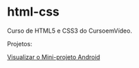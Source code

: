 # html-css
 Curso de HTML5 e CSS3 do CursoemVídeo.

 Projetos:

 <a href="https://henrique-handlovics.github.io/html-css/desafios/d010/index.html">Visualizar o Mini-projeto Android</a>